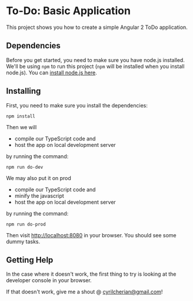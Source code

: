 # To-Do: Basic Application

This project shows you how to create a simple Angular 2 ToDo application.

## Dependencies

Before you get started, you need to make sure you have node.js installed. We'll be using `npm` to run this project (`npm` will be installed when you install node.js). You can [install node.js here](https://nodejs.org/en/).

## Installing

First, you need to make sure you install the dependencies:

```
npm install
```

Then we will

- compile our TypeScript code and
- host the app on local development server

by running the command:

```
npm run do-dev
```

We may also put it on prod

- compile our TypeScript code and
- minify the javascript
- host the app on local development server

by running the command:

```
npm run do-prod
```


Then visit [http://localhost:8080](http://localhost:8080) in your browser. You should see some dummy tasks.

## Getting Help

In the case where it doesn't work, the first thing to try is looking at the developer console in your browser.

If that doesn't work, give me a shout @ cyrilcherian@gmail.com!

